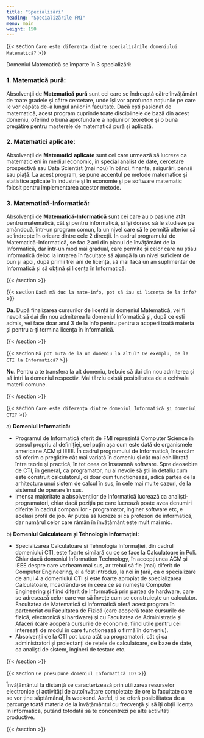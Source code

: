 ```yaml
---
title: "Specializări"
heading: "Specializările FMI"
menu: main
weight: 150
---
```



{{< section `Care este diferența dintre specializările domeniului Matematică?` >}}

Domeniul Matematică se împarte în 3 specializări:

### 1. Matematică pură: 
Absolvenții de **Matematică pură** sunt cei care se îndreaptă către învățământ de toate gradele și către cercetare, unde își vor aprofunda noțiunile pe care le vor căpăta de-a lungul anilor în facultate. Dacă ești pasionat de matematică, acest program cuprinde toate disciplinele de bază din  acest domeniu, oferind o bună aprofundare a noțiunilor teoretice și o bună pregătire pentru masterele de matematică pură și aplicată.

### 2. Matematici aplicate:
Absolvenții de **Matematici aplicate** sunt cei care urmează să lucreze ca matematicieni în mediul economic, în special analist de date, cercetare prospectivă sau Data Scientist (mai nou) în bănci, finanțe, asigurări, pensii sau piață. La acest program, se pune accentul pe metode matematice și statistice aplicate în industrie și în economie și pe software matematic folosit pentru implementarea acestor metode.

### 3. Matematică-Informatică:
Absolvenții de **Matematică-Informatică** sunt cei care au o pasiune atât pentru matematică, cât și pentru informatică, și își doresc să le studieze pe amândouă, într-un program comun, la un nivel care să le permită ulterior să se îndrepte în oricare dintre cele 2 direcții. În cadrul programului de Matematică-Informatică, se fac 2 ani din planul de învățământ de la Informatică, dar într-un mod mai gradual, care permite și celor care nu știau informatică deloc la intrarea în facultate să ajungă la un nivel suficient de bun și apoi, după primii trei ani de licență, să mai facă un an suplimentar de Informatică și să obțină și licența în Informatică.

{{< /section >}}


{{< section `Dacă mă duc la mate-info, pot să iau și licența de la info?` >}}

**Da**. După finalizarea cursurilor de licență în domeniul Matematică, vei fi nevoit să dai din nou admiterea la domeniul Informatică și, după ce ești admis, vei face doar anul 3 de la info pentru pentru a acoperi toată materia și pentru a-ți termina licența în Informatică.

{{< /section >}}


{{< section `Mă pot muta de la un domeniu la altul? De exemplu, de la CTI la Informatică?` >}}

**Nu**. Pentru a te transfera la alt domeniu, trebuie să dai din nou admiterea și să intri la domeniul respectiv. Mai târziu există posibilitatea de a echivala materii comune.

{{< /section >}}


{{< section `Care este diferența dintre domeniul Informatică și domeniul CTI?` >}}

a) **Domeniul Informatică:** 
* Programul de Informatică oferit de FMI reprezintă Computer Science în sensul propriu al definiției, cel puțin așa cum este dată de organismele americane ACM și IEEE. În cadrul programului de Informatică, încercăm să oferim o pregătire cât mai variată în domeniu și cât mai echilibrată între teorie și practică, în tot ceea ce înseamnă software. Spre deosebire de CTI, în general, ca programator, nu ai nevoie să știi în detaliu cum este construit calculatorul, ci doar cum funcționează, adică partea de la arhitectura unui sistem de calcul în sus, în cele mai multe cazuri, de la sistemul de operare în sus. 
* Imensa majoritate a absolvenților de Informatică lucrează ca analiști-programatori, chiar dacă poziția pe care lucrează poate avea denumiri diferite în cadrul companiilor - programator, inginer software etc, e același profil de job. Ar putea să lucreze și ca profesori de informatică, dar numărul celor care rămân în învățământ este mult mai mic. 

b) **Domeniul Calculatoare și Tehnologia Informației:**
* Specializarea Calculatoare și Tehnologia Informației, din cadrul domeniului CTI, este foarte similară cu ce se face la Calculatoare în Poli. Chiar dacă domeniul Information Technology, în accepțiunea ACM și IEEE despre care vorbeam mai sus, ar trebui să fie (mai) diferit de Computer Engineering, el a fost introdus, la noi în țară, ca o specializare de anul 4 a domeniului CTI și este foarte apropiat de specializarea Calculatoare, încadrându-se în ceea ce se numește Computer Engineering și fiind diferit de Informatică prin partea de hardware, care se adresează celor care vor să învețe cum se construiește un calculator. Facultatea de Matematică și Informatică oferă acest program în parteneriat cu Facultatea de Fizică (care acoperă toate cursurile de fizică, electronică și hardware) și cu Facultatea de Administrație și Afaceri (care acoperă cursurile de economie, fiind utile pentru cei interesați de modul în care funcționează o firmă în domeniu).
* Absolvenții de la CTI pot lucra atât ca programatori, cât și ca administratori și proiectanți de rețele de calculatoare, de baze de date, ca analiști de sistem, ingineri de testare etc.

{{< /section >}}


{{< section `Ce presupune domeniul Informatică ID?` >}}

Învățământul la distanță se caracterizează prin utilizarea resurselor electronice și activități de autoînvățare completate de ore la facultate care se vor ține săptămânal, în weekend. Astfel, ți se oferă posibilitatea de a parcurge toată materia de la învățământul cu frecvență și să îți obții licența în informatică, putând totodată să te concentrezi pe alte activități productive.

{{< /section >}}
